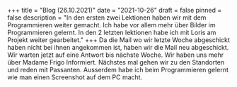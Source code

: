 +++
title = "Blog (26.10.2021)"
date = "2021-10-26"
draft = false
pinned = false
description = "In den ersten zwei Lektionen haben wir mit dem Programmieren weiter gemacht. Ich habe vor allem mehr über Bilder im Programmieren gelernt. In den 2 letzten lektionen habe ich mit Loris am Projekt weiter gearbeitet."
+++
Da die Mail wo wir letzte Woche abgeschickt haben nicht bei ihnen angekommen ist, haben wir die Mail neu abgeschickt. Wir warten jetzt auf eine Antwort bis nächste Woche.  Wir haben uns mehr über Madame Frigo Informiert. Nächstes mal gehen wir zu den Standorten und reden mit Passanten. Ausserdem habe ich beim Programmieren gelernt wie man einen Screenshot auf dem PC macht.